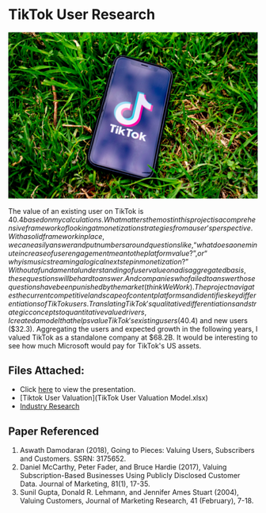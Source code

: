 # TikTok User Research
![tiktok](images/tiktok_grass.jpg)

The value of an existing user on TikTok is $40.4 based on my calculations. What matters the most in this project is a comprehensive framework of looking at monetization strategies from a user’s perspective. With a solid framework in place, we can easily answer and put numbers around questions like, “what does a one minute increase of user engagement mean to the platform value?”, or “why is music streaming a logical next step in monetization?” Without a fundamental understanding of user value on a disaggregated basis, these questions will be hard to answer. And companies who failed to answer those questions have been punished by the market (think WeWork). The project navigates the current competitive landscape of content platforms and identifies key differentiations of TikTok users. Translating TikTok's qualitative differentiations and strategic concepts to quantitative value drivers, I created a model that helps value TikTok's existing users ($40.4) and new users ($32.3). Aggregating the users and expected growth in the following years, I valued TikTok as a standalone company at $68.2B. It would be interesting to see how much Microsoft would pay for TikTok's US assets.

## Files Attached:
- Click [here](https://drive.google.com/file/d/1Jv0VgCSXFVM4Rr-WiVektq68bgFavWPD/view?usp=sharing) to view the presentation.
- [Tiktok User Valuation](TikTok User Valuation Model.xlsx)
- [Industry Research](TikTok.ipynb)

## Paper Referenced
1. Aswath Damodaran (2018), Going to Pieces: Valuing Users, Subscribers and Customers. SSRN: 3175652.
2. Daniel McCarthy, Peter Fader, and Bruce Hardie (2017), Valuing Subscription-Based Businesses Using Publicly Disclosed Customer Data. Journal of Marketing, 81(1), 17-35. 
3. Sunil Gupta, Donald R. Lehmann, and Jennifer Ames Stuart (2004), Valuing Customers, Journal of Marketing Research, 41 (February), 7-18.
